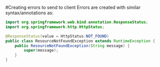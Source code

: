 #Creating errors to send to client
Errors are created with similar syntax/annotations as:
```java
import org.springframework.web.bind.annotation.ResponseStatus;
import org.springframework.http.HttpStatus;

@ResponseStatus(value = HttpStatus.NOT_FOUND)
public class ResourceNotFoundException extends RuntimeException {
    public ResourceNotFoundException(String message) {
        super(message);
    }
}
```